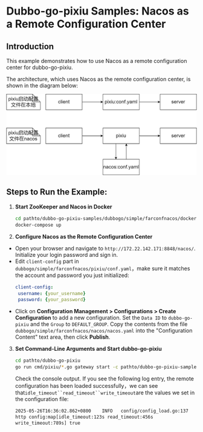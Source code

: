 # **Dubbo-go-pixiu Samples: Nacos as a Remote Configuration Center**

## Introduction

This example demonstrates how to use Nacos as a remote configuration center for dubbo-go-pixiu.

The architecture, which uses Nacos as the remote configuration center, is shown in the diagram below:

![farconfnacos.png](farconfnacos.png)


## Steps to Run the Example:

1.  **Start ZooKeeper and Nacos in Docker**

    ```bash
    cd pathto/dubbo-go-pixiu-samples/dubbogo/simple/farconfnacos/docker
    docker-compose up
    ```

2.  **Configure Nacos as the Remote Configuration Center**

   - Open your browser and navigate to `http://172.22.142.171:8848/nacos/`. Initialize your login password and sign in.
   - Edit `client-config` part in `dubbogo/simple/farconfnacos/pixiu/conf.yaml`，make sure it matches the account and password you just initialized:
      ```yaml
      client-config:
       username: {your_username}
       password: {your_password}
      ```
   - Click on **Configuration Management \> Configurations \> Create Configuration** to add a new configuration. Set the `Data ID` to `dubbo-go-pixiu` and the `Group` to `DEFAULT_GROUP`. Copy the contents from the file `dubbogo/simple/farconfnacos/nacos/nacos.yaml` into the "Configuration Content" text area, then click **Publish**.

3.  **Set Command-Line Arguments and Start dubbo-go-pixiu**

    ```bash
    cd pathto/dubbo-go-pixiu
    go run cmd/pixiu/*.go gateway start -c pathto/dubbo-go-pixiu-samples/dubbogo/simple/farconfnacos/pixiu/conf.yaml
    ```

    Check the console output. If you see the following log entry, the remote configuration has been loaded successfully，we can see that`idle_timeout``read_timeout``write_timeout`are the values we set in the configuration file:

    ```
    2025-05-26T16:36:02.862+0800    INFO   config/config_load.go:137  http config:map[idle_timeout:123s read_timeout:456s write_timeout:789s] true
    ```